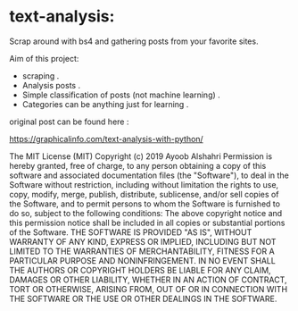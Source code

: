 # text-analysis:
Scrap around with bs4 and gathering posts from your favorite sites.


Aim of this project:
* scraping .
* Analysis posts .
* Simple classification of posts (not machine learning) .
* Categories can be anything just for learning .


original post can be found here :

https://graphicalinfo.com/text-analysis-with-python/







The MIT License (MIT)
Copyright (c) 2019 Ayoob Alshahri
Permission is hereby granted, free of charge, to any person obtaining a copy of this 
software and associated documentation files (the "Software"), to deal in the Software 
without restriction, including without limitation the rights to use, copy, modify, merge, 
publish, distribute, sublicense, and/or sell copies of the Software, 
and to permit persons to whom the Software is furnished to do so, subject to the following conditions:
The above copyright notice and this permission notice shall be included in all 
copies or substantial portions of the Software.
THE SOFTWARE IS PROVIDED "AS IS", WITHOUT WARRANTY OF ANY KIND, EXPRESS OR IMPLIED, INCLUDING BUT NOT LIMITED TO 
THE WARRANTIES OF MERCHANTABILITY, FITNESS FOR A PARTICULAR PURPOSE AND NONINFRINGEMENT. 
IN NO EVENT SHALL THE AUTHORS OR COPYRIGHT HOLDERS BE LIABLE FOR ANY CLAIM, DAMAGES OR OTHER LIABILITY,
WHETHER IN AN ACTION OF CONTRACT, TORT OR OTHERWISE, ARISING FROM, OUT OF OR IN CONNECTION WITH THE SOFTWARE 
OR THE USE OR OTHER DEALINGS IN THE SOFTWARE.
